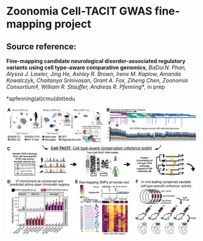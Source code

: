 # Zoonomia Cell-TACIT GWAS fine-mapping project

## Source reference: 
**Fine-mapping candidate neurological disorder-associated regulatory variants using cell type-aware comparative genomics**, _BaDoi N. Phan, Alyssa J. Lawler, Jing He, Ashley R. Brown, Irene M. Kaplow, Amanda Kowalczyk, Chaitanya Srinivasan, Grant A. Fox, Ziheng Chen, Zoonomia Consortium‡, William R. Stauffer, Andreas R. Pfenning\*_, in prep

\*apfenning(at)cmu(dot)edu

![alt text](figures/explanatory/Figure_1_main_celltacit_inputs_outputs_simpler.png?raw=true)

